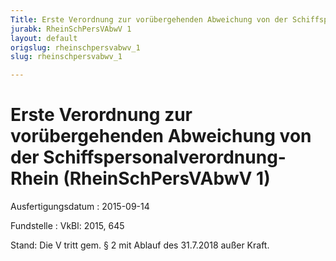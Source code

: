```yaml
---
Title: Erste Verordnung zur vorübergehenden Abweichung von der Schiffspersonalverordnung-Rhein
jurabk: RheinSchPersVAbwV 1
layout: default
origslug: rheinschpersvabwv_1
slug: rheinschpersvabwv_1

---
```


# Erste Verordnung zur vorübergehenden Abweichung von der Schiffspersonalverordnung-Rhein (RheinSchPersVAbwV 1)

Ausfertigungsdatum
:   2015-09-14

Fundstelle
:   VkBl: 2015, 645

Stand: Die V tritt gem. § 2 mit Ablauf des 31.7.2018 außer Kraft.
